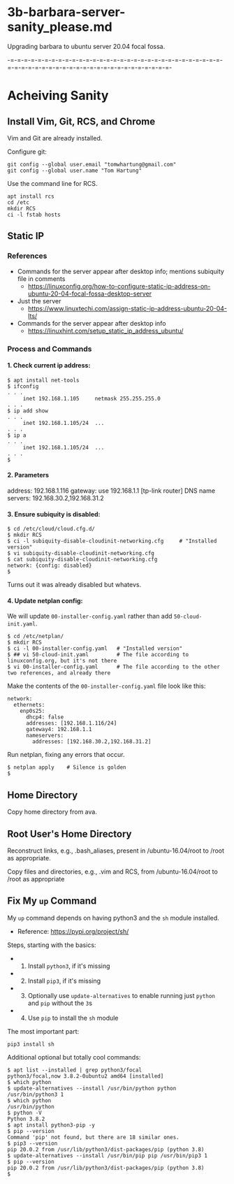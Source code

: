 
# 3b-barbara-server-sanity_please.md

Upgrading barbara to ubuntu server 20.04 focal fossa.

-=-=-=-=-=-=-=-=-=-=-=-=-=-=-=-=-=-=-=-=-=-=-=-=-=-=-=-=-=-=-=-=-=-=-=-=-=-=-=-=-=-=-=-=-=-=-=-=-=-=-=-=-=-=-=-

# Acheiving Sanity

## Install Vim, Git, RCS, and Chrome

Vim and Git are already installed.

Configure git:

```
git config --global user.email "tomwhartung@gmail.com"
git config --global user.name "Tom Hartung"
```

Use the command line for RCS.

```
apt install rcs
cd /etc
mkdir RCS
ci -l fstab hosts
```

## Static IP

### References

- Commands for the server appear after desktop info; mentions subiquity file in comments
  - https://linuxconfig.org/how-to-configure-static-ip-address-on-ubuntu-20-04-focal-fossa-desktop-server
- Just the server
  - https://www.linuxtechi.com/assign-static-ip-address-ubuntu-20-04-lts/
- Commands for the server appear after desktop info
  - https://linuxhint.com/setup_static_ip_address_ubuntu/

### Process and Commands

#### 1. Check current ip address:

```
$ apt install net-tools
$ ifconfig
. . .
     inet 192.168.1.105     netmask 255.255.255.0
. . .
$ ip add show
. . .
     inet 192.168.1.105/24  ...
. . .
$ ip a
. . .
     inet 192.168.1.105/24  ...
. . .
$
```

#### 2. Parameters

address: 192.168.1.116
gateway: use 192.168.1.1 [tp-link router]
DNS name servers: 192.168.30.2,192.168.31.2

#### 3. Ensure subiquity is disabled:

```
$ cd /etc/cloud/cloud.cfg.d/
$ mkdir RCS
$ ci -l subiquity-disable-cloudinit-networking.cfg     # "Installed version"
$ vi subiquity-disable-cloudinit-networking.cfg
$ cat subiquity-disable-cloudinit-networking.cfg
network: {config: disabled}
$
```

Turns out it was already disabled but whatevs.

#### 4. Update netplan config:

We will update `00-installer-config.yaml` rather than add `50-cloud-init.yaml`.

```
$ cd /etc/netplan/
$ mkdir RCS
$ ci -l 00-installer-config.yaml   # "Installed version"
$ ## vi 50-cloud-init.yaml         # The file according to linuxconfig.org, but it's not there
$ vi 00-installer-config.yaml      # The file according to the other two references, and already there
```

Make the contents of the `00-installer-config.yaml` file look like this:

```
network:
  ethernets:
    enp0s25:
      dhcp4: false
      addresses: [192.168.1.116/24]
      gateway4: 192.168.1.1
      nameservers:
        addresses: [192.168.30.2,192.168.31.2]
```

Run netplan, fixing any errors that occur.

```
$ netplan apply    # Silence is golden
$
```

## Home Directory

Copy home directory from ava.

## Root User's Home Directory

Reconstruct links, e.g., .bash_aliases, present in /ubuntu-16.04/root to /root as appropriate.

Copy files and directories, e.g., .vim and RCS, from /ubuntu-16.04/root to /root as appropriate

## Fix My `up` Command

My `up` command depends on having python3 and the `sh` module installed.

- Reference: https://pypi.org/project/sh/

Steps, starting with the basics:

- 1. Install `python3`, if it's missing
- 2. Install `pip3`, if it's missing
- 3. Optionally use `update-alternatives` to enable running just `python` and `pip` without the `3`s
- 4. Use `pip` to install the `sh` module

The most important part:

```
pip3 install sh
```

Additional optional but totally cool commands:

```
$ apt list --installed | grep python3/focal
python3/focal,now 3.8.2-0ubuntu2 amd64 [installed]
$ which python
$ update-alternatives --install /usr/bin/python python /usr/bin/python3 1
$ which python
/usr/bin/python
$ python -V
Python 3.8.2
$ apt install python3-pip -y
$ pip --version
Command 'pip' not found, but there are 18 similar ones.
$ pip3 --version
pip 20.0.2 from /usr/lib/python3/dist-packages/pip (python 3.8)
$ update-alternatives --install /usr/bin/pip pip /usr/bin/pip3 1
$ pip --version
pip 20.0.2 from /usr/lib/python3/dist-packages/pip (python 3.8)
$
```

